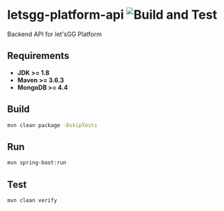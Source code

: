 # letsgg-platform-api ![Build and Test](https://github.com/letsgg-platform/letsgg-platform-api/workflows/Build%20and%20Test/badge.svg?branch=main)
Backend API for let'sGG Platform 

## Requirements
- **JDK >= 1.8**
- **Maven >= 3.6.3**
- **MongoDB >= 4.4**

## Build

```bash
mvn clean package -DskipTests
```

## Run
```bash
mvn spring-boot:run
```

## Test
```bash
mvn clean verify
```
